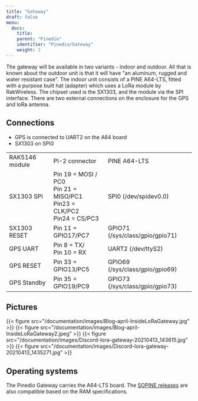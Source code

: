 ```yaml
---
title: "Gateway"
draft: false
menu:
  docs:
    title:
    parent: "Pinedio"
    identifier: "Pinedio/Gateway"
    weight: 1
---
```


The gateway will be available in two variants - indoor and outdoor. All that is known about the outdoor unit is that it will have "an aluminum, rugged and water resistant case".
The indoor unit consists of a PINE A64-LTS, fitted with a purpose built hat (adapter) which uses a LoRa module by RakWireless. The chipset used is the SX1303, and the module via the SPI interface. There are two external connections on the enclosure for the GPS and loRa antenna.

## Connections

* GPS is connected to UART2 on the A64 board
* SX1303 on SPI0

|     |     |     |
| --- | --- | --- |
| RAK5146 module | PI-2 connector | PINE A64-LTS |
| SX1303 SPI | Pin 19 = MOSI / PC0<br> Pin 21 = MISO/PC1<br> Pin23 = CLK/PC2<br> Pin24 = CS/PC3 | SPI0 (/dev/spidev0.0) |
| SX1303 RESET | Pin 11 = GPIO17/PC7 | GPIO71 (/sys/class/gpio/gpio71) |
| GPS UART | Pin 8 = TX/<br> Pin 10 = RX | UART2 (/dev/ttyS2) |
| GPS RESET | Pin 33 = GPIO13/PC5 | GPIO69 (/sys/class/gpio/gpio69) |
| GPS Standby | Pin 35 = GPIO19/PC9 | GPIO73 (/sys/class/gpio/gpio73) |

## Pictures

{{< figure src="/documentation/images/Blog-april-InsideLoRaGateway.jpg" >}}
{{< figure src="/documentation/images/Blog-april-InsideLoRaGateway2.jpeg" >}}
{{< figure src="/documentation/images/Discord-lora-gateway-20210413_143615.jpg" >}}
{{< figure src="/documentation/images/Discord-lora-gateway-20210413_1435271.jpg" >}}

## Operating systems

The Pinedio Gateway carries the A64-LTS board. The [SOPINE releases](/documentation/SOPINE/Software) are also compatible based on the RAM specifications.
